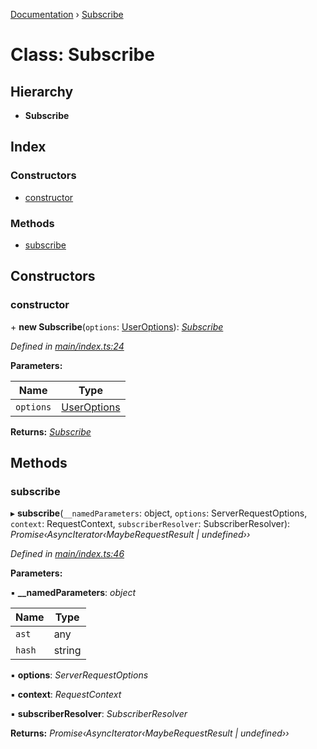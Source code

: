 [Documentation](../README.md) › [Subscribe](subscribe.md)

# Class: Subscribe

## Hierarchy

* **Subscribe**

## Index

### Constructors

* [constructor](subscribe.md#constructor)

### Methods

* [subscribe](subscribe.md#subscribe)

## Constructors

###  constructor

\+ **new Subscribe**(`options`: [UserOptions](../interfaces/useroptions.md)): *[Subscribe](subscribe.md)*

*Defined in [main/index.ts:24](https://github.com/badbatch/graphql-box/blob/d5028cd3/packages/subscribe/src/main/index.ts#L24)*

**Parameters:**

Name | Type |
------ | ------ |
`options` | [UserOptions](../interfaces/useroptions.md) |

**Returns:** *[Subscribe](subscribe.md)*

## Methods

###  subscribe

▸ **subscribe**(`__namedParameters`: object, `options`: ServerRequestOptions, `context`: RequestContext, `subscriberResolver`: SubscriberResolver): *Promise‹AsyncIterator‹MaybeRequestResult | undefined››*

*Defined in [main/index.ts:46](https://github.com/badbatch/graphql-box/blob/d5028cd3/packages/subscribe/src/main/index.ts#L46)*

**Parameters:**

▪ **__namedParameters**: *object*

Name | Type |
------ | ------ |
`ast` | any |
`hash` | string |

▪ **options**: *ServerRequestOptions*

▪ **context**: *RequestContext*

▪ **subscriberResolver**: *SubscriberResolver*

**Returns:** *Promise‹AsyncIterator‹MaybeRequestResult | undefined››*
